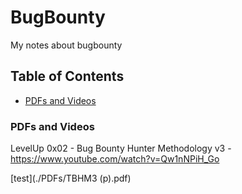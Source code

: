 # BugBounty
My notes about bugbounty

## Table of Contents
- [PDFs and Videos](#pdfs-and-videos)



### PDFs and Videos
LevelUp 0x02 - Bug Bounty Hunter Methodology v3 - https://www.youtube.com/watch?v=Qw1nNPiH_Go

[test](./PDFs/TBHM3 (p).pdf)

